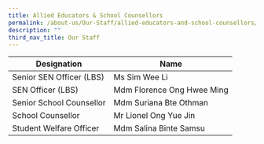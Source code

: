 ```yaml
---
title: Allied Educators & School Counsellors
permalink: /about-us/Our-Staff/allied-educators-and-school-counsellors/
description: ""
third_nav_title: Our Staff
---
```

| Designation | Name |
| -------- | -------- |
| Senior SEN Officer (LBS) | Ms Sim Wee Li |
| SEN Officer (LBS) | Mdm Florence Ong Hwee Ming |
| Senior School Counsellor | Mdm Suriana Bte Othman |
| School Counsellor | Mr Lionel Ong Yue Jin |
| Student Welfare Officer | Mdm Salina Binte Samsu |